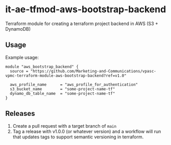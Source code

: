 # it-ae-tfmod-aws-bootstrap-backend

Terraform module for creating a terraform project backend in AWS (S3 + DynamoDB)

## Usage

Example usage:

```hcl
module "aws_bootstrap_backend" {
  source = "https://github.com/Marketing-and-Communications/vpasc-vpmc-terraform-module-aws-bootstrap-backend?ref=v1.0"

  aws_profile_name      = "aws_profile_for_authentication"
  s3_bucket_name        = "some-project-name-tf"
  dynamo_db_table_name  = "some-project-name-tf"
}
```

## Releases

1. Create a pull request with a target branch of `main`
2. Tag a release with v1.0.0 (or whatever version) and a workflow will run that updates tags to support semantic versioning in terraform.
